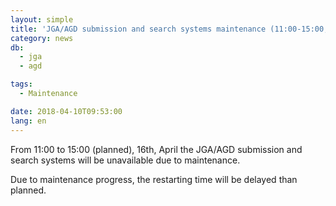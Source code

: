 ```yaml
---
layout: simple
title: 'JGA/AGD submission and search systems maintenance (11:00-15:00, 16th, April)'
category: news
db:
  - jga
  - agd

tags:
  - Maintenance

date: 2018-04-10T09:53:00
lang: en
---
```


<p>From 11:00 to 15:00 (planned), 16th, April the JGA/AGD submission and search systems will be unavailable due to maintenance.</p>

<p>Due to maintenance progress, the restarting time will be delayed than planned.</p>
